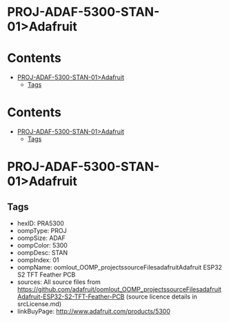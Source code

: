 
PROJ-ADAF-5300-STAN-01>Adafruit
===============================

Contents
========

* [PROJ-ADAF-5300-STAN-01>Adafruit](#proj-adaf-5300-stan-01adafruit)
	* [Tags](#tags)

Contents
========

* [PROJ-ADAF-5300-STAN-01>Adafruit](#proj-adaf-5300-stan-01adafruit)
	* [Tags](#tags)

# PROJ-ADAF-5300-STAN-01>Adafruit

## Tags

- hexID: PRA5300
- oompType: PROJ
- oompSize: ADAF
- oompColor: 5300
- oompDesc: STAN
- oompIndex: 01
- oompName: oomlout_OOMP_projectssourceFilesadafruitAdafruit ESP32 S2 TFT Feather PCB
- sources: All source files from https://github.com/adafruit/oomlout_OOMP_projectssourceFilesadafruitAdafruit-ESP32-S2-TFT-Feather-PCB (source licence details in srcLicense.md)
- linkBuyPage: http://www.adafruit.com/products/5300
